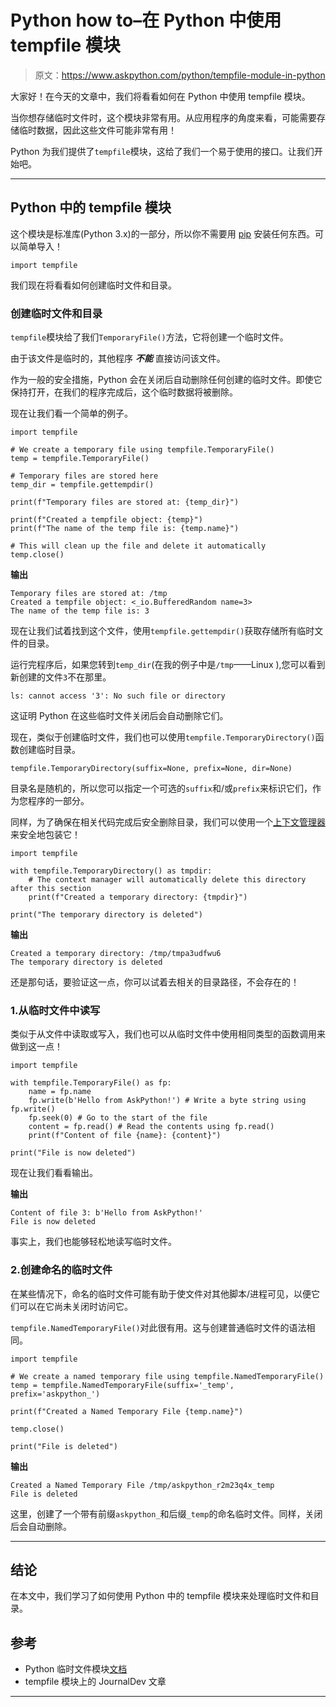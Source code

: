 # Python how to–在 Python 中使用 tempfile 模块

> 原文：<https://www.askpython.com/python/tempfile-module-in-python>

大家好！在今天的文章中，我们将看看如何在 Python 中使用 tempfile 模块。

当你想存储临时文件时，这个模块非常有用。从应用程序的角度来看，可能需要存储临时数据，因此这些文件可能非常有用！

Python 为我们提供了`tempfile`模块，这给了我们一个易于使用的接口。让我们开始吧。

* * *

## Python 中的 tempfile 模块

这个模块是标准库(Python 3.x)的一部分，所以你不需要用 [pip](https://www.askpython.com/python-modules/python-pip) 安装任何东西。可以简单导入！

```
import tempfile

```

我们现在将看看如何创建临时文件和目录。

### 创建临时文件和目录

`tempfile`模块给了我们`TemporaryFile()`方法，它将创建一个临时文件。

由于该文件是临时的，其他程序 ***不能*** 直接访问该文件。

作为一般的安全措施，Python 会在关闭后自动删除任何创建的临时文件。即使它保持打开，在我们的程序完成后，这个临时数据将被删除。

现在让我们看一个简单的例子。

```
import tempfile

# We create a temporary file using tempfile.TemporaryFile()
temp = tempfile.TemporaryFile()

# Temporary files are stored here
temp_dir = tempfile.gettempdir()

print(f"Temporary files are stored at: {temp_dir}")

print(f"Created a tempfile object: {temp}")
print(f"The name of the temp file is: {temp.name}")

# This will clean up the file and delete it automatically
temp.close()

```

**输出**

```
Temporary files are stored at: /tmp
Created a tempfile object: <_io.BufferedRandom name=3>
The name of the temp file is: 3

```

现在让我们试着找到这个文件，使用`tempfile.gettempdir()`获取存储所有临时文件的目录。

运行完程序后，如果您转到`temp_dir`(在我的例子中是`/tmp`——Linux ),您可以看到新创建的文件`3`不在那里。

```
ls: cannot access '3': No such file or directory

```

这证明 Python 在这些临时文件关闭后会自动删除它们。

现在，类似于创建临时文件，我们也可以使用`tempfile.TemporaryDirectory()`函数创建临时目录。

```
tempfile.TemporaryDirectory(suffix=None, prefix=None, dir=None)

```

目录名是随机的，所以您可以指定一个可选的`suffix`和/或`prefix`来标识它们，作为您程序的一部分。

同样，为了确保在相关代码完成后安全删除目录，我们可以使用一个[上下文管理器](https://www.askpython.com/python/python-with-context-managers)来安全地包装它！

```
import tempfile

with tempfile.TemporaryDirectory() as tmpdir:
    # The context manager will automatically delete this directory after this section
    print(f"Created a temporary directory: {tmpdir}")

print("The temporary directory is deleted")

```

**输出**

```
Created a temporary directory: /tmp/tmpa3udfwu6
The temporary directory is deleted

```

还是那句话，要验证这一点，你可以试着去相关的目录路径，不会存在的！

### 1.从临时文件中读写

类似于从文件中读取或写入，我们也可以从临时文件中使用相同类型的函数调用来做到这一点！

```
import tempfile

with tempfile.TemporaryFile() as fp:
    name = fp.name
    fp.write(b'Hello from AskPython!') # Write a byte string using fp.write()
    fp.seek(0) # Go to the start of the file
    content = fp.read() # Read the contents using fp.read()
    print(f"Content of file {name}: {content}")

print("File is now deleted")

```

现在让我们看看输出。

**输出**

```
Content of file 3: b'Hello from AskPython!'
File is now deleted

```

事实上，我们也能够轻松地读写临时文件。

### 2.创建命名的临时文件

在某些情况下，命名的临时文件可能有助于使文件对其他脚本/进程可见，以便它们可以在它尚未关闭时访问它。

`tempfile.NamedTemporaryFile()`对此很有用。这与创建普通临时文件的语法相同。

```
import tempfile

# We create a named temporary file using tempfile.NamedTemporaryFile()
temp = tempfile.NamedTemporaryFile(suffix='_temp', prefix='askpython_')

print(f"Created a Named Temporary File {temp.name}")

temp.close()

print("File is deleted")

```

**输出**

```
Created a Named Temporary File /tmp/askpython_r2m23q4x_temp
File is deleted

```

这里，创建了一个带有前缀`askpython_`和后缀`_temp`的命名临时文件。同样，关闭后会自动删除。

* * *

## 结论

在本文中，我们学习了如何使用 Python 中的 tempfile 模块来处理临时文件和目录。

## 参考

*   Python 临时文件模块[文档](https://docs.python.org/3/library/tempfile.html)
*   tempfile 模块上的 JournalDev 文章

* * *